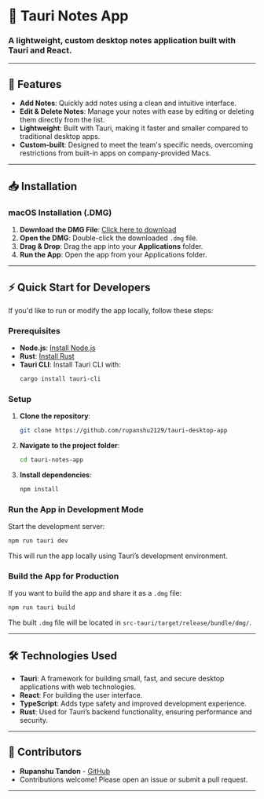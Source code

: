 
# 📝 Tauri Notes App

### A lightweight, custom desktop notes application built with **Tauri** and **React**.

---

## 🚀 Features
- **Add Notes**: Quickly add notes using a clean and intuitive interface.
- **Edit & Delete Notes**: Manage your notes with ease by editing or deleting them directly from the list.
- **Lightweight**: Built with Tauri, making it faster and smaller compared to traditional desktop apps.
- **Custom-built**: Designed to meet the team's specific needs, overcoming restrictions from built-in apps on company-provided Macs.

---

## 📥 Installation

### macOS Installation (.DMG)
1. **Download the DMG File**: [Click here to download](#)
2. **Open the DMG**: Double-click the downloaded `.dmg` file.
3. **Drag & Drop**: Drag the app into your **Applications** folder.
4. **Run the App**: Open the app from your Applications folder.

---

## ⚡ Quick Start for Developers

If you'd like to run or modify the app locally, follow these steps:

### Prerequisites
- **Node.js**: [Install Node.js](https://nodejs.org/en/download/)
- **Rust**: [Install Rust](https://www.rust-lang.org/tools/install)
- **Tauri CLI**: Install Tauri CLI with:
  ```bash
  cargo install tauri-cli
  ```

### Setup
1. **Clone the repository**:
   ```bash
   git clone https://github.com/rupanshu2129/tauri-desktop-app
   ```
   
2. **Navigate to the project folder**:
   ```bash
   cd tauri-notes-app
   ```

3. **Install dependencies**:
   ```bash
   npm install
   ```

### Run the App in Development Mode
Start the development server:
```bash
npm run tauri dev
```

This will run the app locally using Tauri’s development environment.

### Build the App for Production
If you want to build the app and share it as a `.dmg` file:
```bash
npm run tauri build
```

The built `.dmg` file will be located in `src-tauri/target/release/bundle/dmg/`.

---

## 🛠️ Technologies Used
- **Tauri**: A framework for building small, fast, and secure desktop applications with web technologies.
- **React**: For building the user interface.
- **TypeScript**: Adds type safety and improved development experience.
- **Rust**: Used for Tauri’s backend functionality, ensuring performance and security.

---

## 👥 Contributors
- **Rupanshu Tandon** - [GitHub](https://github.com/rupanshu2129/)
- Contributions welcome! Please open an issue or submit a pull request.

---


